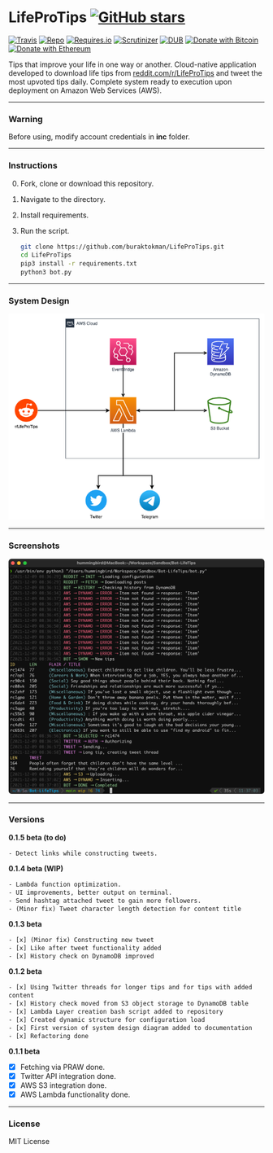 # LifeProTips [![GitHub stars](https://img.shields.io/github/stars/badges/shields.svg?style=social&label=Stars)](https://github.com/buraktokman/LifeProTips/)

[![Travis](https://img.shields.io/travis/rust-lang/rust.svg)](https://github.com/buraktokman/LifeProTips)
[![Repo](https://img.shields.io/badge/source-GitHub-303030.svg?maxAge=3600&style=flat-square)](https://github.com/buraktokman/LifeProTips)
[![Requires.io](https://img.shields.io/requires/github/celery/celery.svg)](https://requires.io/github/buraktokman/LifeProTips/requirements/?branch=master)
[![Scrutinizer](https://img.shields.io/scrutinizer/g/filp/whoops.svg)](https://github.com/buraktokman/LifeProTips)
[![DUB](https://img.shields.io/dub/l/vibe-d.svg)](https://choosealicense.com/licenses/mit/)
[![Donate with Bitcoin](https://img.shields.io/badge/Donate-BTC-orange.svg)](https://blockchain.info/address/17dXgYr48j31myKiAhnM5cQx78XBNyeBWM)
[![Donate with Ethereum](https://img.shields.io/badge/Donate-ETH-blue.svg)](https://etherscan.io/address/91dd20538de3b48493dfda212217036257ae5150)

Tips that improve your life in one way or another. Cloud-native application developed to download life tips from [reddit.com/r/LifeProTips](https://www.reddit.com/r/LifeProTips/top/) and tweet the most upvoted tips daily. Complete system ready to execution upon deployment on Amazon Web Services (AWS).

------
### Warning
Before using, modify account credentials in **inc** folder.

------
### Instructions

0. Fork, clone or download this repository.

1. Navigate to the directory.

2. Install requirements.

3. Run the script.

    ```bash
    git clone https://github.com/buraktokman/LifeProTips.git
    cd LifeProTips
    pip3 install -r requirements.txt
    python3 bot.py
    ```

------
### System Design

![system-design.drawio](docs/system-design.drawio.png)

------

### Screenshots 

![screenshot](docs/screenshot.png)

------

### Versions

**0.1.5 beta (to do)**

```
- Detect links while constructing tweets.
```

**0.1.4 beta (WIP)**

```
- Lambda function optimization.
- UI improvements, better output on terminal.
- Send hashtag attached tweet to gain more followers.
- (Minor fix) Tweet character length detection for content title
```

**0.1.3 beta**

```
- [x] (Minor fix) Constructing new tweet
- [x] Like after tweet functionality added
- [x] History check on DynamoDB improved
```

**0.1.2 beta**

```
- [x] Using Twitter threads for longer tips and for tips with added content
- [x] History check moved from S3 object storage to DynamoDB table
- [x] Lambda Layer creation bash script added to repository
- [x] Created dynamic structure for configuration load
- [x] First version of system design diagram added to documentation
- [x] Refactoring done
```

**0.1.1 beta**

- [x] Fetching via PRAW done.
- [x] Twitter API integration done.
- [x] AWS S3 integration done.
- [x] AWS Lambda functionality done.

---

### License

MIT License
